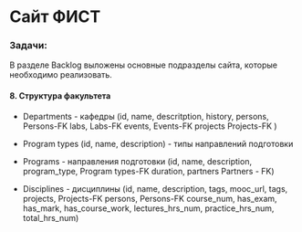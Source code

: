 # Сайт ФИСТ 
### Задачи:
В разделе Backlog выложены основные подразделы сайта, которые необходимо реализовать.
#### 8. Структура факультета
* Departments - кафедры
		(id, 
		name, 
		descritption, 
		history, 
		persons, 	Persons-FK
		labs, 	 	Labs-FK
		events,  	Events-FK
		projects 	Projects-FK
) 

* Program types 
		(id, 
		name, 
		description) - типы направлений подготовки

* Programs - направления подготовки
		(id,
		name, 
		description, 
		program_type, 	Program types-FK
		duration, 
		partners		Partners - FK) 


* Disciplines   - дисциплины
		(id, 
		name, 
		description, 
		tags,
		mooc_url, 
		tags,
		projects,  Projects-FK
		persons,   Persons-FK
		course_num, 
		has_exam, 
		has_mark, 
		has_course_work, 
		lectures_hrs_num, 
		practice_hrs_num, 
		total_hrs_num)
